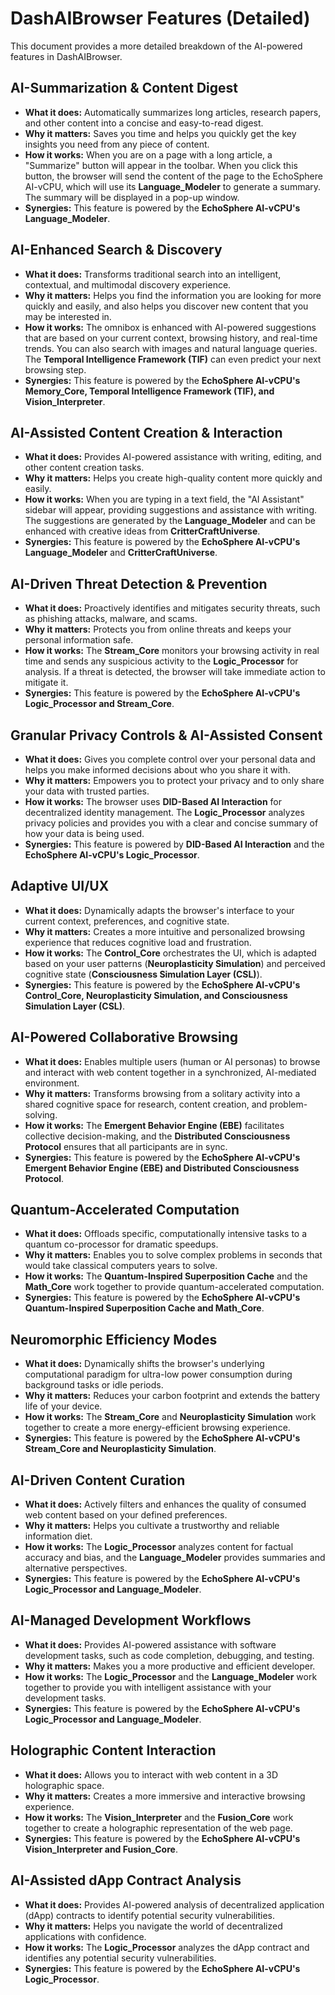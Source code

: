 # DashAIBrowser Features (Detailed)

This document provides a more detailed breakdown of the AI-powered features in DashAIBrowser.

## AI-Summarization & Content Digest

*   **What it does:** Automatically summarizes long articles, research papers, and other content into a concise and easy-to-read digest.
*   **Why it matters:** Saves you time and helps you quickly get the key insights you need from any piece of content.
*   **How it works:** When you are on a page with a long article, a "Summarize" button will appear in the toolbar. When you click this button, the browser will send the content of the page to the EchoSphere AI-vCPU, which will use its **Language_Modeler** to generate a summary. The summary will be displayed in a pop-up window.
*   **Synergies:** This feature is powered by the **EchoSphere AI-vCPU's Language_Modeler**.

## AI-Enhanced Search & Discovery

*   **What it does:** Transforms traditional search into an intelligent, contextual, and multimodal discovery experience.
*   **Why it matters:** Helps you find the information you are looking for more quickly and easily, and also helps you discover new content that you may be interested in.
*   **How it works:** The omnibox is enhanced with AI-powered suggestions that are based on your current context, browsing history, and real-time trends. You can also search with images and natural language queries. The **Temporal Intelligence Framework (TIF)** can even predict your next browsing step.
*   **Synergies:** This feature is powered by the **EchoSphere AI-vCPU's Memory_Core, Temporal Intelligence Framework (TIF), and Vision_Interpreter**.

## AI-Assisted Content Creation & Interaction

*   **What it does:** Provides AI-powered assistance with writing, editing, and other content creation tasks.
*   **Why it matters:** Helps you create high-quality content more quickly and easily.
*   **How it works:** When you are typing in a text field, the "AI Assistant" sidebar will appear, providing suggestions and assistance with writing. The suggestions are generated by the **Language_Modeler** and can be enhanced with creative ideas from **CritterCraftUniverse**.
*   **Synergies:** This feature is powered by the **EchoSphere AI-vCPU's Language_Modeler** and **CritterCraftUniverse**.

## AI-Driven Threat Detection & Prevention

*   **What it does:** Proactively identifies and mitigates security threats, such as phishing attacks, malware, and scams.
*   **Why it matters:** Protects you from online threats and keeps your personal information safe.
*   **How it works:** The **Stream_Core** monitors your browsing activity in real time and sends any suspicious activity to the **Logic_Processor** for analysis. If a threat is detected, the browser will take immediate action to mitigate it.
*   **Synergies:** This feature is powered by the **EchoSphere AI-vCPU's Logic_Processor and Stream_Core**.

## Granular Privacy Controls & AI-Assisted Consent

*   **What it does:** Gives you complete control over your personal data and helps you make informed decisions about who you share it with.
*   **Why it matters:** Empowers you to protect your privacy and to only share your data with trusted parties.
*   **How it works:** The browser uses **DID-Based AI Interaction** for decentralized identity management. The **Logic_Processor** analyzes privacy policies and provides you with a clear and concise summary of how your data is being used.
*   **Synergies:** This feature is powered by **DID-Based AI Interaction** and the **EchoSphere AI-vCPU's Logic_Processor**.

## Adaptive UI/UX

*   **What it does:** Dynamically adapts the browser's interface to your current context, preferences, and cognitive state.
*   **Why it matters:** Creates a more intuitive and personalized browsing experience that reduces cognitive load and frustration.
*   **How it works:** The **Control_Core** orchestrates the UI, which is adapted based on your user patterns (**Neuroplasticity Simulation**) and perceived cognitive state (**Consciousness Simulation Layer (CSL)**).
*   **Synergies:** This feature is powered by the **EchoSphere AI-vCPU's Control_Core, Neuroplasticity Simulation, and Consciousness Simulation Layer (CSL)**.

## AI-Powered Collaborative Browsing

*   **What it does:** Enables multiple users (human or AI personas) to browse and interact with web content together in a synchronized, AI-mediated environment.
*   **Why it matters:** Transforms browsing from a solitary activity into a shared cognitive space for research, content creation, and problem-solving.
*   **How it works:** The **Emergent Behavior Engine (EBE)** facilitates collective decision-making, and the **Distributed Consciousness Protocol** ensures that all participants are in sync.
*   **Synergies:** This feature is powered by the **EchoSphere AI-vCPU's Emergent Behavior Engine (EBE) and Distributed Consciousness Protocol**.

## Quantum-Accelerated Computation

*   **What it does:** Offloads specific, computationally intensive tasks to a quantum co-processor for dramatic speedups.
*   **Why it matters:** Enables you to solve complex problems in seconds that would take classical computers years to solve.
*   **How it works:** The **Quantum-Inspired Superposition Cache** and the **Math_Core** work together to provide quantum-accelerated computation.
*   **Synergies:** This feature is powered by the **EchoSphere AI-vCPU's Quantum-Inspired Superposition Cache and Math_Core**.

## Neuromorphic Efficiency Modes

*   **What it does:** Dynamically shifts the browser's underlying computational paradigm for ultra-low power consumption during background tasks or idle periods.
*   **Why it matters:** Reduces your carbon footprint and extends the battery life of your device.
*   **How it works:** The **Stream_Core** and **Neuroplasticity Simulation** work together to create a more energy-efficient browsing experience.
*   **Synergies:** This feature is powered by the **EchoSphere AI-vCPU's Stream_Core and Neuroplasticity Simulation**.

## AI-Driven Content Curation

*   **What it does:** Actively filters and enhances the quality of consumed web content based on your defined preferences.
*   **Why it matters:** Helps you cultivate a trustworthy and reliable information diet.
*   **How it works:** The **Logic_Processor** analyzes content for factual accuracy and bias, and the **Language_Modeler** provides summaries and alternative perspectives.
*   **Synergies:** This feature is powered by the **EchoSphere AI-vCPU's Logic_Processor and Language_Modeler**.

## AI-Managed Development Workflows

*   **What it does:** Provides AI-powered assistance with software development tasks, such as code completion, debugging, and testing.
*   **Why it matters:** Makes you a more productive and efficient developer.
*   **How it works:** The **Logic_Processor** and the **Language_Modeler** work together to provide you with intelligent assistance with your development tasks.
*   **Synergies:** This feature is powered by the **EchoSphere AI-vCPU's Logic_Processor and Language_Modeler**.

## Holographic Content Interaction

*   **What it does:** Allows you to interact with web content in a 3D holographic space.
*   **Why it matters:** Creates a more immersive and interactive browsing experience.
*   **How it works:** The **Vision_Interpreter** and the **Fusion_Core** work together to create a holographic representation of the web page.
*   **Synergies:** This feature is powered by the **EchoSphere AI-vCPU's Vision_Interpreter and Fusion_Core**.

## AI-Assisted dApp Contract Analysis

*   **What it does:** Provides AI-powered analysis of decentralized application (dApp) contracts to identify potential security vulnerabilities.
*   **Why it matters:** Helps you navigate the world of decentralized applications with confidence.
*   **How it works:** The **Logic_Processor** analyzes the dApp contract and identifies any potential security vulnerabilities.
*   **Synergies:** This feature is powered by the **EchoSphere AI-vCPU's Logic_Processor**.
